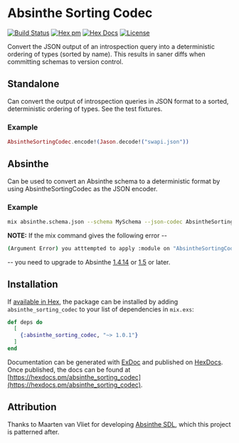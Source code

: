 # Absinthe Sorting Codec

[![Build Status](https://travis-ci.com/hadfieldn/absinthe_sorting_codec.svg?branch=master)](https://travis-ci.com/hadfieldn/absinthe_sorting_codec) [![Hex pm](http://img.shields.io/hexpm/v/absinthe_sorting_codec.svg?style=flat)](https://hex.pm/packages/absinthe_sorting_codec) [![Hex Docs](https://img.shields.io/badge/hex-docs-9768d1.svg)](https://hexdocs.pm/absinthe_sorting_codec) [![License](https://img.shields.io/badge/License-MIT-blue.svg)](https://opensource.org/licenses/MIT)

Convert the JSON output of an introspection query into a deterministic ordering of types (sorted by name).
This results in saner diffs when committing schemas to version control.

## Standalone
Can convert the output of introspection queries in JSON format to a sorted, deterministic ordering of types.
See the test fixtures.

### Example
```elixir
AbsintheSortingCodec.encode!(Jason.decode!("swapi.json"))
```

## Absinthe
Can be used to convert an Absinthe schema to a deterministic format by using AbsintheSortingCodec as the JSON
encoder. 

### Example
```bash
mix absinthe.schema.json --schema MySchema --json-codec AbsintheSortingCodec --pretty
```

**NOTE:** If the mix command gives the following error -- 

```bash
(Argument Error) you atttempted to apply :module on "AbsintheSortingCodec". If you are using apply/3, make sure the module is an atom. If you are using the dot syntax, such as map.field or module.function, make sure the left side of the dot is an atom or a map
``` 

-- you need to upgrade to Absinthe [1.4.14](https://github.com/absinthe-graphql/absinthe/pull/605) or [1.5](https://github.com/absinthe-graphql/absinthe/pull/605) or later. 

## Installation

If [available in Hex](https://hex.pm/docs/publish), the package can be installed
by adding `absinthe_sorting_codec` to your list of dependencies in `mix.exs`:

```elixir
def deps do
  [
    {:absinthe_sorting_codec, "~> 1.0.1"}
  ]
end
```

Documentation can be generated with [ExDoc](https://github.com/elixir-lang/ex_doc)
and published on [HexDocs](https://hexdocs.pm). Once published, the docs can
be found at [https://hexdocs.pm/absinthe_sorting_codec](https://hexdocs.pm/absinthe_sorting_codec).

## Attribution

Thanks to Maarten van Vliet for developing [Absinthe SDL](https://hex.pm/packages/absinthe_sdl), which this project is patterned after.

